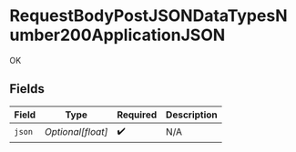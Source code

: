 # RequestBodyPostJSONDataTypesNumber200ApplicationJSON

OK


## Fields

| Field              | Type               | Required           | Description        |
| ------------------ | ------------------ | ------------------ | ------------------ |
| `json`             | *Optional[float]*  | :heavy_check_mark: | N/A                |